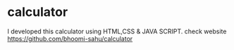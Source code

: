 # calculator
I developed this calculator using HTML,CSS &amp; JAVA SCRIPT.
check website https://github.com/bhoomi-sahu/calculator
